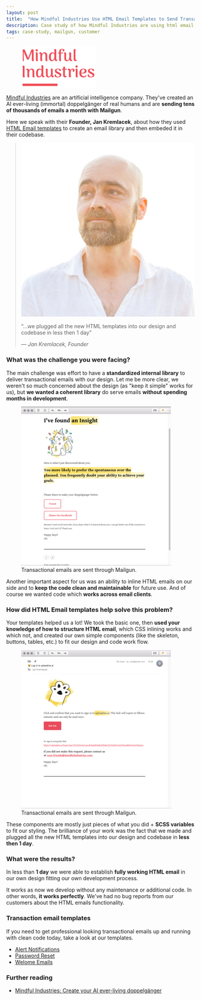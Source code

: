 ```yaml
---
layout: post
title:  "How Mindful Industries Use HTML Email Templates to Send Transactional Emails with Mailgun"
description: Case study of how Mindful Industries are using html email templates. They are an artificial intelligence company and send thousands of emails every month with Mailgun.
tags: case-study, mailgun, customer
---
```


<figure class="blog--image">
  <img src="/img/mindful-logo.png" alt="Mindful Industries" width="200">
</figure>

<a href="https://uploadme.ai" target="_blank">Mindful Industries</a> are an artificial intelligence company. They've created an AI ever-living (immortal) doppelgänger of real humans and are **sending tens of thousands of emails a month with Mailgun**.

Here we speak with their **Founder, Jan Kremlacek**, about how they used <a href="https://htmlemail.io#templates">HTML Email templates</a> to create an email library and then embeded it in their codebase.

<blockquote>
  <img src="/img/mindful-jan.png" alt="Jan Kremlacek" class="blockquote-avatar">
  <p>&ldquo;...we plugged all the new HTML templates into our design and codebase in less then 1 day&rdquo;</p>
  <cite>&mdash; Jan Kremlacek, Founder</cite>
</blockquote>

### What was the challenge you were facing?

The main challenge was effort to have a **standardized internal library** to deliver transactional emails with our design. Let me
be more clear, we weren't so much concerned about the design (as "keep it simple" works for us), but **we wanted a coherent library** do serve emails **without spending months in development**.

<figure class="blog--image">
  <img src="/img/mindful1.png" alt="Mindful Industries transactional email" width="400">
  <figcaption>Transactional emails are sent through Mailgun.</figcaption>
</figure>

Another important aspect for us was an ability to inline HTML emails on our side and to **keep the code clean and maintainable** for future use. And of course we wanted code which **works across email clients**.

### How did HTML Email templates help solve this problem?

Your templates helped us a lot! We took the basic one, then **used your knowledge of how to structure HTML email**, which CSS inlining works and which not, and created our own simple components (like the skeleton, buttons, tables, etc.) to fit our design and code work flow. 

<figure class="blog--image">
  <img src="/img/mindful2.png" alt="Mindful Industries transactional email" width="400">
  <figcaption>Transactional emails are sent through Mailgun.</figcaption>
</figure>

These components are mostly just pieces of what you did + **SCSS variables** to fit our styling. The brilliance of your work was the fact that we made and plugged all the new HTML templates into our design and codebase in **less then 1 day**.

### What were the results?

In less than **1 day** we were able to establish **fully working HTML email** in our own design fitting our own development process.

It works as now we develop without any maintenance or additional code. In other words, **it works perfectly**. We've had no bug reports from
our customers about the HTML emails functionality.

### Transaction email templates

If you need to get professional looking transactional emails up and running with clean code today, take a look at our templates.

* [Alert Notifications](/templates/alert-warning)
* [Password Reset](/templates/password-reset)
* [Welome Emails](/templates/welcome)

### Further reading

* [Mindful Industries: Create your AI ever-living doppelgänger ](https://uploadme.ai)

